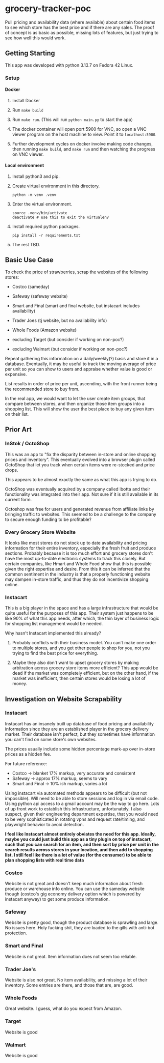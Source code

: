 # grocery-tracker-poc

Pull pricing and availability data (where available) about certain food items to see which store has the best price and if there are any sales. The proof of concept is as basic as possible, missing lots of features, but just trying to see how well this would work.

## Getting Starting

This app was developed with python 3.13.7 on Fedora 42 Linux.

### Setup

#### Docker

1. Install Docker

1. Run `make build`

1. Run `make run`. (This will run `python main.py` to start the app)

1. The docker container will open port 5900 for VNC, so open a VNC viewer program on the host machine to view. Point it to `localhost:5900`.

1. Further development cycles on docker involve making code changes, then running `make build`, and `make run` and then watching the progress on VNC viewer.

#### Local environment

1. Install python3 and pip.

1. Create virtual environment in this directory.

   ```
   python -m venv .venv
   ```

1. Enter the virtual environment.

    ```
    source .venv/bin/activate
    deactivate # use this to exit the virtualenv
    ```

1. Install required python packages.

    ```
    pip install -r requirements.txt
    ```

1. The rest TBD.

## Basic Use Case

To check the price of strawberries, scrap the websites of the following stores:

* Costco (sameday)
* Safeway (safeway website)
* Smart and Final (smart and final website, but instacart includes availability)
* Trader Joes (tj website, but no availability info)
* Whole Foods (Amazon website)

* excluding Target (but consider if working on non-poc?)
* excluding Walmart (but consider if working on non-poc?)

Repeat gathering this information on a daily/weekly(?) basis and store it in a database. Eventually, it may be useful to track the moving average of price per unit so you can show to users and appraise whether value is good or expensive.

List results in order of price per unit, ascending, with the front runner being the recommended store to buy from.

In the real app, we would want to let the user create item groups, that compare between stores, and then organize those item groups into a shopping list. This will show the user the best place to buy any given item on their list.

## Prior Art

### InStok / OctoShop

This was an app to "fix the disparity between in-store and online shopping prices and inventory". This eventually evolved into a browser plugin called OctoShop that let you track when certain items were re-stocked and price drops.

This appears to be almost exactly the same as what this app is trying to do.

OctoShop was eventually acquired by a company called Ibotta and their functionality was integrated into their app. Not sure if it is still available in its current form.

Octoshop was free for users and generated revenue from affiliate links by bringing traffic to websites. This seemed to be a challenge to the company to secure enough funding to be profitable?

### Every Grocery Store Website

It looks like most stores do not stock up to date availability and pricing information for their entire inventory, especially the fresh fruit and produce sections. Probably because it is too much effort and grocery stores don't have the most up-to-date electronic systems to track this closely. But certain companies, like Hmart and Whole Food show that this is possible given the right expertise and desire. From this it can be inferred that the common sentiment in the industry is that a properly functioning website may dampen in-store traffic, and thus they do not incentivize shopping online.

### Instacart

This is a big player in the space and has a large infrastructure that would be quite useful for the purposes of this app. Their system just happens to be like 90% of what this app needs, after which, the thin layer of business logic for shopping list management would be needed.

Why hasn't Instacart implemented this already?

1. Probably conflicts with their business model. You can't make one order to multiple stores, and you get other people to shop for you, not you trying to find the best price for everything.

1. Maybe they also don't want to upset grocery stores by making arbitration across grocery store items more efficient? This app would be dead if the market was completely efficient, but on the other hand, if the market was inefficient, then certain stores would be losing a lot of money.

## Investigation on Website Scrapability

### Instacart

Instacart has an insanely built up database of food pricing and availability information since they are an established player in the grocery delivery market. Their database isn't perfect, but they sometimes have information you can't find on some store's own websites.

The prices usually include some hidden percentage mark-up over in-store prices as a hidden fee.

For future reference:

* Costco -> blanket 17% markup, very accurate and consistent
* Safeway -> approx 17% markup, seems to vary
* Smart and Final -> 10% ish markup, varies a lot

Using instacart via automated methods appears to be difficult (but not impossible). Will need to be able to store sessions and log in via email code. Using python api access to a gmail account may be the way to go here. Lots of up front work to establish this infrastructure, unfortunately. I also suspect, given their engineering department expertise, that you would need to be very sophisticated in rotating vpns and request rate/timing, and playwright behavior to avoid detection.

**I feel like Instacart almost entirely obviates the need for this app. Ideally, maybe you could just build this app as a tiny plugin on top of instacart, such that you can search for an item, and then sort by price per unit in the search results across stores in your location, and then add to shopping list. I still feel like there is a lot of value (for the consumer) to be able to plan shopping lists with real time data**

### Costco

Website is not great and doesn't keep much information about fresh produce or warehouse info online. You can use the sameday website though (costco's gig economy delivery option which is powered by instacart anyway) to get some produce information.

### Safeway

Website is pretty good, though the product database is sprawling and large. No issues here. Holy fucking shit, they are loaded to the gills with anti-bot protection.

### Smart and Final

Website is not great. Item information does not seem too reliable.

### Trader Joe's

Website is also not great. No item availability, and missing a lot of their inventory. Some entries are there, and those that are, are good.

### Whole Foods

Great website. I guess, what do you expect from Amazon.

### Target

Website is good

### Walmart

Website is good

